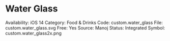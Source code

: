 # Water Glass

Availability: iOS 14
Category: Food & Drinks
Code: custom.water_glass
File: custom.water_glass.svg
Free: Yes
Source: Manoj
Status: Integrated
Symbol: custom.water_glass2x.png